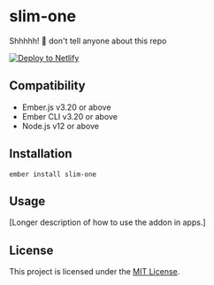 slim-one
==============================================================================

Shhhhh! 🤫 don't tell anyone about this repo

[![Deploy to Netlify](https://www.netlify.com/img/deploy/button.svg)](https://app.netlify.com/start/deploy?repository=https://github.com/mansona/field-guide-netlify-slim-one)

Compatibility
------------------------------------------------------------------------------

* Ember.js v3.20 or above
* Ember CLI v3.20 or above
* Node.js v12 or above


Installation
------------------------------------------------------------------------------

```
ember install slim-one
```


Usage
------------------------------------------------------------------------------

[Longer description of how to use the addon in apps.]


License
------------------------------------------------------------------------------

This project is licensed under the [MIT License](LICENSE.md).
